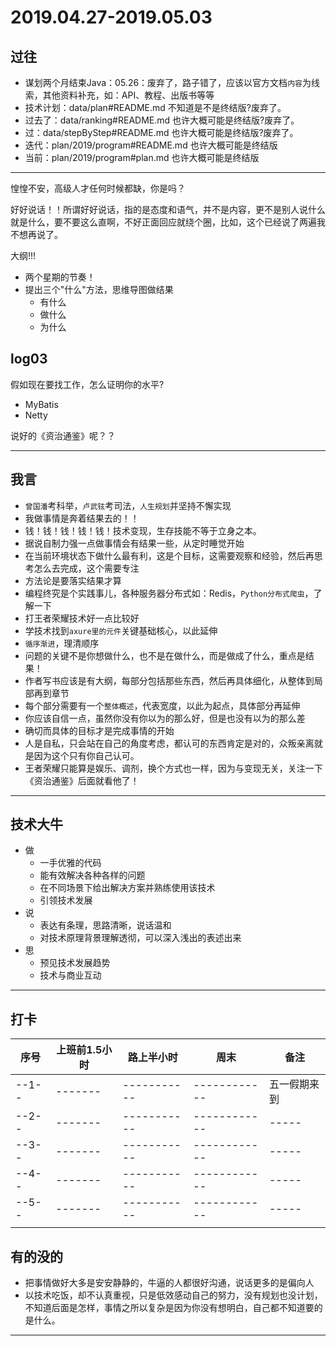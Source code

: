 #   2019.04.27-2019.05.03

##  过往
-   谋划两个月结束Java：05.26：废弃了，路子错了，应该以官方文档`内容`为线索，其他资料补充，如：API、教程、出版书等等
-   技术计划：data/plan#README.md 不知道是不是终结版?废弃了。
-   过去了：data/ranking#README.md 也许大概可能是终结版?废弃了。
-   过：data/stepByStep#README.md 也许大概可能是终结版?废弃了。
-   迭代：plan/2019/program#README.md 也许大概可能是终结版
-   当前：plan/2019/program#plan.md 也许大概可能是终结版

----

惶惶不安，高级人才任何时候都缺，你是吗？

好好说话！！所谓好好说话，指的是态度和语气，并不是内容，更不是别人说什么就是什么，要不要这么直啊，不好正面回应就绕个圈，比如，这个已经说了两遍我不想再说了。

大纲!!!

-   两个星期的节奏！
-   提出三个"什么"方法，思维导图做结果
    -   有什么
    -   做什么
    -   为什么


##  log03

假如现在要找工作，怎么证明你的水平?

-   MyBatis
-   Netty

说好的《资治通鉴》呢？？

----


##  我言
-   `曾国潘`考科举，`卢武铉`考司法，`人生规划`并坚持不懈实现
-   我做事情是奔着结果去的！！
-   钱！钱！钱！钱！钱！技术变现，生存技能不等于立身之本。
-   据说自制力强一点做事情会有结果一些，从定时睡觉开始
-   在当前环境状态下做什么最有利，这是个目标，这需要观察和经验，然后再思考怎么去完成，这个需要专注
-   方法论是要落实结果才算
-   编程终究是个实践事儿，各种服务器分布式如：Redis，`Python分布式爬虫`，了解一下
-   打王者荣耀技术好一点比较好
-   学技术找到`axure里的元件`关键基础核心，以此延伸
-   `循序渐进`，理清顺序
-   问题的关键不是你想做什么，也不是在做什么，而是做成了什么，重点是结果！
-   作者写书应该是有大纲，每部分包括那些东西，然后再具体细化，从整体到局部再到章节
-   每个部分需要有一个`整体概述`，代表宽度，以此为起点，具体部分再延伸
-   你应该自信一点，虽然你没有你以为的那么好，但是也没有以为的那么差
-   确切而具体的目标才是完成事情的开始
-   人是自私，只会站在自己的角度考虑，都认可的东西肯定是对的，众叛亲离就是因为这个只有你自己认可。
-   王者荣耀只能算是娱乐、调剂，换个方式也一样，因为与变现无关，关注一下《资治通鉴》后面就看他了！


----

##  技术大牛
-   做
    -   一手优雅的代码
    -   能有效解决各种各样的问题
    -   在不同场景下给出解决方案并熟练使用该技术
    -   引领技术发展
-   说
    -   表达有条理，思路清晰，说话温和
    -   对技术原理背景理解透彻，可以深入浅出的表述出来
-   思
    -   预见技术发展趋势
    -   技术与商业互动

----

##  打卡
| 序号 |  上班前1.5小时 |  路上半小时  |    周末  | 备注 |
| ---- |  -------   | -------------  |  ------------  |  ----- |  
| --1-- |  -------   | -----------  |  ------------  |  五一假期来到 | 
| --2-- |  -------   | -----------  |  ------------  |  ----- | 
| --3-- |  -------   | -----------  |  ------------  |  ----- | 
| --4-- |  -------   | -----------  |  ------------  |  ----- | 
| --5-- |  -------   | -----------  |  ------------  |  ----- | 
|  |  | |  | |||

##  有的没的
-   把事情做好大多是安安静静的，牛逼的人都很好沟通，说话更多的是偏向人
-   以技术吃饭，却不认真重视，只是低效感动自己的努力，没有规划也没计划，不知道后面是怎样，事情之所以复杂是因为你没有想明白，自己都不知道要的是什么。


----
